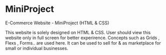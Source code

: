 # MiniProject
E-Commerce Website -  MiniProject (HTML &amp; CSS)

This website is solely designed on HTML & CSS.
User should view this website only in full screen for better experirence.
Concepts such as Grids , Flexs , Forms.. are used here.
It can be used to sell for & as marketplace for small or individual businesses.

